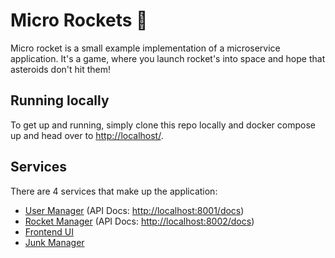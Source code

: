 # Micro Rockets 🚀

Micro rocket is a small example implementation of a microservice application. It's a game, where you launch rocket's into space and hope that asteroids don't hit them!

## Running locally

To get up and running, simply clone this repo locally and docker compose up and head over to <http://localhost/>.

## Services

There are 4 services that make up the application:

- [User Manager](https://github.com/tharsus-ltd/ur-user-manager) (API Docs: <http://localhost:8001/docs>)
- [Rocket Manager](https://github.com/tharsus-ltd/ur-rocket-manager) (API Docs: <http://localhost:8002/docs>)
- [Frontend UI](https://github.com/tharsus-ltd/ur-frontend)
- [Junk Manager](https://github.com/tharsus-ltd/ur-junk-manager)
